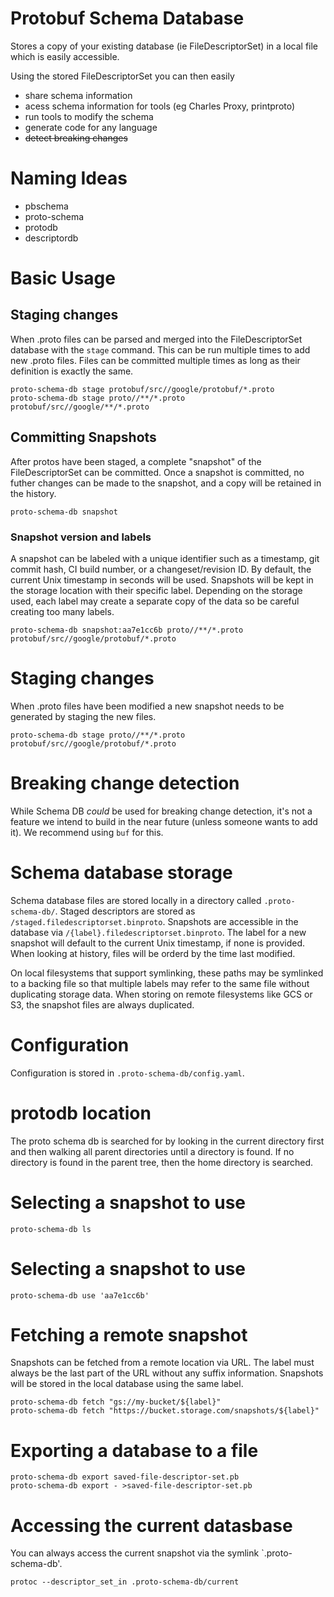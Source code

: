# Protobuf Schema Database

Stores a copy of your existing database (ie FileDescriptorSet) in a local file
which is easily accessible.

Using the stored FileDescriptorSet you can then easily
 - share schema information
 - acess schema information for tools (eg Charles Proxy, printproto)
 - run tools to modify the schema
 - generate code for any language
 - ~~detect breaking changes~~


# Naming Ideas
- pbschema 
- proto-schema
- protodb
- descriptordb

# Basic Usage

## Staging changes
When .proto files can be parsed and merged into the FileDescriptorSet
database with the `stage` command.  This can be run multiple times to
add new .proto files.  Files can be committed multiple times as long
as their definition is exactly the same.
```
proto-schema-db stage protobuf/src//google/protobuf/*.proto
proto-schema-db stage proto//**/*.proto protobuf/src//google/**/*.proto
```

## Committing Snapshots
After protos have been staged, a complete "snapshot" of the FileDescriptorSet
can be committed.  Once a snapshot is committed, no futher changes can be made to the snapshot, and a copy will be retained in the history.
```
proto-schema-db snapshot
```

### Snapshot version and labels
A snapshot can be labeled with a unique identifier such as a timestamp, 
git commit hash, CI build number, or a changeset/revision ID.  By default,
the current Unix timestamp in seconds will be used.  Snapshots will
be kept in the storage location with their specific label.  Depending on the
storage used, each label may create a separate copy of the data so be careful
creating too many labels. 
```
proto-schema-db snapshot:aa7e1cc6b proto//**/*.proto protobuf/src//google/protobuf/*.proto
```

# Staging changes
When .proto files have been modified a new snapshot needs to be generated by staging
the new files.
```
proto-schema-db stage proto//**/*.proto protobuf/src//google/protobuf/*.proto
```


# Breaking change detection
While Schema DB _could_ be used for breaking change detection, it's not a
feature we intend to build in the near future (unless someone wants to add it).
We recommend using `buf` for this.

# Schema database storage
Schema database files are stored locally in a directory called `.proto-schema-db/`.
Staged descriptors are stored as `/staged.filedescriptorset.binproto`.
Snapshots are accessible in the database via `/{label}.filedescriptorset.binproto`.
The label for a new snapshot will default to the current Unix timestamp,
if none is provided.  When looking at history, files will be orderd by 
the time last modified.

On local filesystems that support symlinking, these paths may be symlinked
to a backing file so that multiple labels may refer to the same file without
duplicating storage data.  When storing on remote filesystems like GCS or S3,
the snapshot files are always duplicated.

# Configuration
Configuration is stored in `.proto-schema-db/config.yaml`.  

# protodb location
The proto schema db is searched for by looking in the current directory first
and then walking all parent directories until a directory is found.  If no 
directory is found in the parent tree, then the home directory is searched.

# Selecting a snapshot to use
```
proto-schema-db ls
```

# Selecting a snapshot to use
```
proto-schema-db use 'aa7e1cc6b'
```

# Fetching a remote snapshot
Snapshots can be fetched from a remote location via URL.  The label must always
be the last part of the URL without any suffix information.  Snapshots will 
be stored in the local database using the same label.
```
proto-schema-db fetch "gs://my-bucket/${label}"
proto-schema-db fetch "https://bucket.storage.com/snapshots/${label}"
```

# Exporting a database to a file
```
proto-schema-db export saved-file-descriptor-set.pb
proto-schema-db export - >saved-file-descriptor-set.pb
```

# Accessing the current datasbase
You can always access the current snapshot via the symlink `.proto-schema-db'.
```
protoc --descriptor_set_in .proto-schema-db/current
```
